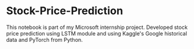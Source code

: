 # Stock-Price-Prediction
This notebook is part of my Microsoft internship project. 
Developed stock price prediction using LSTM module and using Kaggle's Google historical data and PyTorch from Python.
